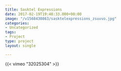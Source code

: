 ```yaml
---
title: Sasktel Expressions
date: 2017-02-19T19:48:33.000+00:00
image: "/v1568430863/sasktelexpressions_zsuvvo.jpg"
categories:
- Uncategorized
tags:
- Project
type: project
layout: single

---
```

{{< vimeo "32025304" >}}